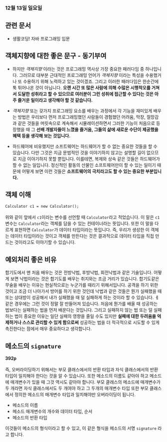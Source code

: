 ### 12월 13일 일요일

## 관련 문서
* 생활코딩! 자바 프로그래밍 입문

## 객체지향에 대한 좋은 문구 - 동기부여
* 하지만 *객체지향* 이라는 것은 프로그래밍 역사상 가장 중요한 패러다임 중 하나입니다. 그러므로 대부분 근대적인 프로그래밍 언어가 *객체지향* 이라는 특성을 수용했거나 또 수용하기 위해 노력하고 있는 것이겠죠. 그리고 이러한 패러다임은 한순간에 툭 튀어나온 것이 아닙니다. **오랜 시간 또 많은 사람에 의해 수많은 시행착오를 거쳐서 도달한 성취라고 할 수 있으므로 여러분이 그런 성취에 접근할 수 있다는 것은 아주 즐거운 일이라고 생각해야 할 것 같습니다.**


* *객체지향* 또는 갖가지 프로그래밍 요소를 배우는 과정에서 각 기능을 재미있게 배우는 방법은 우리보다 먼저 프로그래밍했던 사람들이 경험했던 어려움, 막장, 절망감과 같은 것들을 머릿속으로 계속해서 시뮬레이션하면서 그러한 기능이 처음으로 등장했을 때 그 **선배 개발자들이 느꼈을 즐거움, 그들의 삶에 새로운 수단이 제공했을 혜택 등을 생각해 보는 것입니다.**

* 하드웨어에 비유했지만 소프트웨어는 하드웨어가 할 수 없는 중요한 것들을 할 수 있습니다. 다만 그것은 지금 문법적인 것을 이야기하지 않고는 설명할 길이 없으므로 지금 이야기하지 못할 뿐입니다. 이를테면, 복제와 상속 같은 것들은 하드웨어가 할 수 없는 일입니다. 정신적인 활동의 산물인 소프트웨어만이 할 수 있는 일이기 때문에 어떻게 보면 이런 것들은 **소프트웨어의 극치라고도 할 수 있는 중요한 부분입니다.**

## 객체 이해
 `Calculator c1 = new Calculator();` <br></br>
 위와 같이 앞에서 `c1`이라는 변수를 선언할 때 `Calculator`라고 적었습니다. 이 말은 `c1` 변수는 `Calculator`라는 객체를 담을 수 있는 컨테이너라는 뜻입니다. 또한 이 말을 다르게 표현하면 `Calculator`가 데이터 타입이라는 뜻입니다. 즉, 우리가 생성한 이 객체는 데이터 타입이라는 것이고 객체를 만든다는 것은 결과적으로 데이터 타입을 직접 만드는 것이라고도 이야기할 수 있습니다.
  
## 예외처리 좋은 비유

  합기도에서 맨 처음 배우는 것은 전방낙법, 후방낙법, 회전낙법과 같은 기술입니다. 어떻게 보면 낙법이라는 것은 합기도를 배우는 취지와는 조금 거리가 있습니다. 합기도같은 무술을 배우는 이유는 현실적으로는 누군가를 때리기 위해서입니다. 공격을 하기 위한 것이고 조금 더 나아가서 방어를 하기 위한 것인데 낙법과 같은 것들은 뭔가 실패했을 때 또는 상대방이 성공해서 내가 실패했을 때 덜 실패하게 하는 것이라 할 수 있습니다. ㅔ 같은 경우에는 그런 것이 정말 잘 만들어져 있습니다. 처음에 뭔가를 배울 때 성공하는 법보다는 실패하는 법을 먼저 배운다는 것입니다. 그리고 실패하지 않는 법 또는 덜 실패하는 법이 중요한 이유는 일단 실패의 영향을 줄일 수도 있지만 **실패에 대한 두려움을 억제하거나 스스로 관리할 수 있게 함으로써** 성공하는 법을 더 적극적으로 시도할 수 있게 촉진한다는 점에서 매우 중요하다고 생각합니다.

## 메소드의 `signature`
**392p** <br></br>
즉, 오버라이딩하기 위해서는 부모 클래스에서의 반환 타입과 자식 클래스에서의 반환 타입이 일치해야 한다는 것을 알 수 있습니다. 또한 메소드의 이름도 같아야 하고 메소드에 매개변수가 있을 때 그것 역시도 같아야 합니다. 부모 클래스의 메소드에 매개변수가 두 개라면 자식 클래스에서도 두 개여야 하고 그 두개의 매개변수 타입 또한 부모 클래스에서 정의한 메소드의 매개변수 타입과 일치해야만 오버라이딩이 됩니다.
  
  * 메소드의 이름
  * 메소드 매개변수의 개수와 데이터 타입, 순서
  * 메소드의 반환 타입

이것들이 메소드의 형식이라고 할 수 있고, 이 같은 형식을 메소드의 서명 `signature` 라고 합니다.